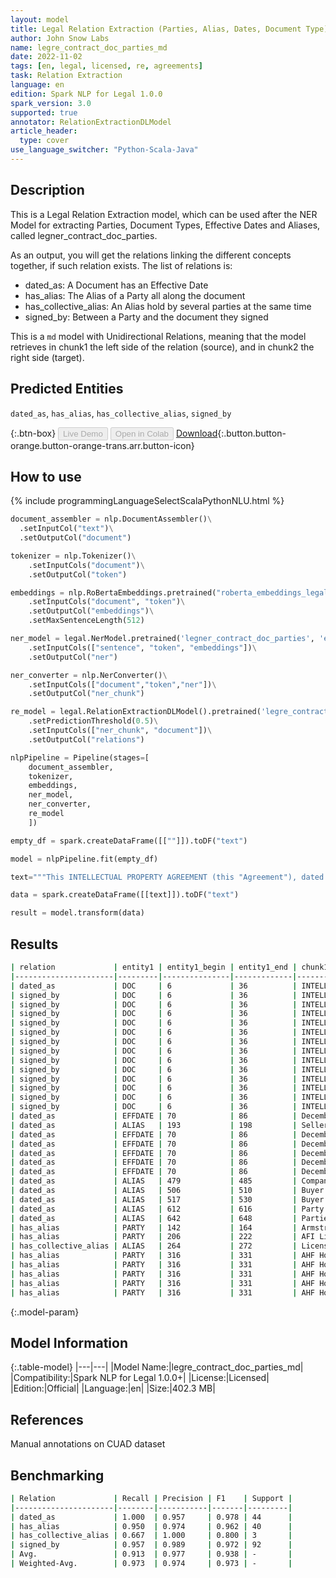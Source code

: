 ```yaml
---
layout: model
title: Legal Relation Extraction (Parties, Alias, Dates, Document Type) (Md, Undirectional)
author: John Snow Labs
name: legre_contract_doc_parties_md
date: 2022-11-02
tags: [en, legal, licensed, re, agreements]
task: Relation Extraction
language: en
edition: Spark NLP for Legal 1.0.0
spark_version: 3.0
supported: true
annotator: RelationExtractionDLModel
article_header:
  type: cover
use_language_switcher: "Python-Scala-Java"
---
```


## Description

This is a Legal Relation Extraction model, which can be used after the NER Model for extracting Parties, Document Types, Effective Dates and Aliases, called legner_contract_doc_parties.

As an output, you will get the relations linking the different concepts together, if such relation exists. The list of relations is:

- dated_as: A Document has an Effective Date
- has_alias: The Alias of a Party all along the document
- has_collective_alias: An Alias hold by several parties at the same time
- signed_by: Between a Party and the document they signed

This is a `md` model with Unidirectional Relations, meaning that the model retrieves in chunk1 the left side of the relation (source), and in chunk2 the right side (target).

## Predicted Entities

`dated_as`, `has_alias`, `has_collective_alias`, `signed_by`

{:.btn-box}
<button class="button button-orange" disabled>Live Demo</button>
<button class="button button-orange" disabled>Open in Colab</button>
[Download](https://s3.amazonaws.com/auxdata.johnsnowlabs.com/legal/models/legre_contract_doc_parties_md_en_1.0.0_3.0_1667404651340.zip){:.button.button-orange.button-orange-trans.arr.button-icon}

## How to use



<div class="tabs-box" markdown="1">
{% include programmingLanguageSelectScalaPythonNLU.html %}

```python
document_assembler = nlp.DocumentAssembler()\
  .setInputCol("text")\
  .setOutputCol("document")

tokenizer = nlp.Tokenizer()\
    .setInputCols("document")\
    .setOutputCol("token")

embeddings = nlp.RoBertaEmbeddings.pretrained("roberta_embeddings_legal_roberta_base", "en") \
    .setInputCols("document", "token")\
    .setOutputCol("embeddings")\
    .setMaxSentenceLength(512)

ner_model = legal.NerModel.pretrained('legner_contract_doc_parties', 'en', 'legal/models')\
    .setInputCols(["sentence", "token", "embeddings"])\
    .setOutputCol("ner")

ner_converter = nlp.NerConverter()\
    .setInputCols(["document","token","ner"])\
    .setOutputCol("ner_chunk")

re_model = legal.RelationExtractionDLModel().pretrained('legre_contract_doc_parties_md', 'en', 'legal/models')\
    .setPredictionThreshold(0.5)\
    .setInputCols(["ner_chunk", "document"])\
    .setOutputCol("relations")

nlpPipeline = Pipeline(stages=[
    document_assembler,
    tokenizer,
    embeddings,
    ner_model,
    ner_converter,
    re_model
    ])

empty_df = spark.createDataFrame([[""]]).toDF("text")

model = nlpPipeline.fit(empty_df)

text="""This INTELLECTUAL PROPERTY AGREEMENT (this "Agreement"), dated as of December 31, 2018 (the "Effective Date") is entered into by and between Armstrong Flooring, Inc., a Delaware corporation ("Seller") and AFI Licensing LLC, a Delaware limited liability company ("Licensing" and together with Seller, "Arizona") and AHF Holding, Inc. (formerly known as Tarzan HoldCo, Inc.), a Delaware corporation ("Buyer") and Armstrong Hardwood Flooring Company, a Tennessee corporation (the "Company" and together with Buyer the "Buyer Entities") (each of Arizona on the one hand and the Buyer Entities on the other hand, a "Party" and collectively, the "Parties")."""

data = spark.createDataFrame([[text]]).toDF("text")

result = model.transform(data)
```

</div>

## Results

```bash
| relation             | entity1 | entity1_begin | entity1_end | chunk1                          | entity2 | entity2_begin | entity2_end | chunk2                              | confidence |
|----------------------|---------|---------------|-------------|---------------------------------|---------|---------------|-------------|-------------------------------------|------------|
| dated_as             | DOC     | 6             | 36          | INTELLECTUAL PROPERTY AGREEMENT | EFFDATE | 70            | 86          | December 31, 2018                   | 0.99994016 |
| signed_by            | DOC     | 6             | 36          | INTELLECTUAL PROPERTY AGREEMENT | PARTY   | 142           | 164         | Armstrong Flooring, Inc             | 0.9995191  |
| signed_by            | DOC     | 6             | 36          | INTELLECTUAL PROPERTY AGREEMENT | ALIAS   | 193           | 198         | Seller                              | 0.9823355  |
| signed_by            | DOC     | 6             | 36          | INTELLECTUAL PROPERTY AGREEMENT | PARTY   | 206           | 222         | AFI Licensing LLC                   | 0.9989542  |
| signed_by            | DOC     | 6             | 36          | INTELLECTUAL PROPERTY AGREEMENT | ALIAS   | 264           | 272         | Licensing                           | 0.92109    |
| signed_by            | DOC     | 6             | 36          | INTELLECTUAL PROPERTY AGREEMENT | ALIAS   | 293           | 298         | Seller                              | 0.9938019  |
| signed_by            | DOC     | 6             | 36          | INTELLECTUAL PROPERTY AGREEMENT | PARTY   | 316           | 331         | AHF Holding, Inc                    | 0.9989403  |
| signed_by            | DOC     | 6             | 36          | INTELLECTUAL PROPERTY AGREEMENT | ALIAS   | 400           | 404         | Buyer                               | 0.89959186 |
| signed_by            | DOC     | 6             | 36          | INTELLECTUAL PROPERTY AGREEMENT | PARTY   | 412           | 446         | Armstrong Hardwood Flooring Company | 0.9974464  |
| signed_by            | DOC     | 6             | 36          | INTELLECTUAL PROPERTY AGREEMENT | ALIAS   | 479           | 485         | Company                             | 0.95839113 |
| signed_by            | DOC     | 6             | 36          | INTELLECTUAL PROPERTY AGREEMENT | ALIAS   | 506           | 510         | Buyer                               | 0.95839113 |
| signed_by            | DOC     | 6             | 36          | INTELLECTUAL PROPERTY AGREEMENT | ALIAS   | 517           | 530         | Buyer Entities                      | 0.95839113 |
| signed_by            | DOC     | 6             | 36          | INTELLECTUAL PROPERTY AGREEMENT | ALIAS   | 612           | 616         | Party                               | 0.95839113 |
| signed_by            | DOC     | 6             | 36          | INTELLECTUAL PROPERTY AGREEMENT | ALIAS   | 642           | 648         | Parties                             | 0.95839113 |
| dated_as             | EFFDATE | 70            | 86          | December 31, 2018               | PARTY   | 142           | 164         | Armstrong Flooring, Inc             | 0.69556713 |
| dated_as             | ALIAS   | 193           | 198         | Seller                          | EFFDATE | 70            | 86          | December 31, 2018                   | 0.7183331  |
| dated_as             | EFFDATE | 70            | 86          | December 31, 2018               | ALIAS   | 264           | 272         | Licensing                           | 0.7500907  |
| dated_as             | EFFDATE | 70            | 86          | December 31, 2018               | ALIAS   | 293           | 298         | Seller                              | 0.6601122  |
| dated_as             | EFFDATE | 70            | 86          | December 31, 2018               | PARTY   | 316           | 331         | AHF Holding, Inc                    | 0.52062315 |
| dated_as             | EFFDATE | 70            | 86          | December 31, 2018               | ALIAS   | 400           | 404         | Buyer                               | 0.7104727  |
| dated_as             | EFFDATE | 70            | 86          | December 31, 2018               | PARTY   | 412           | 446         | Armstrong Hardwood Flooring Company | 0.70473474 |
| dated_as             | ALIAS   | 479           | 485         | Company                         | EFFDATE | 70            | 86          | December 31, 2018                   | 0.98484945 |
| dated_as             | ALIAS   | 506           | 510         | Buyer                           | EFFDATE | 70            | 86          | December 31, 2018                   | 0.98484945 |
| dated_as             | ALIAS   | 517           | 530         | Buyer Entities                  | EFFDATE | 70            | 86          | December 31, 2018                   | 0.98484945 |
| dated_as             | ALIAS   | 612           | 616         | Party                           | EFFDATE | 70            | 86          | December 31, 2018                   | 0.98484945 |
| dated_as             | ALIAS   | 642           | 648         | Parties                         | EFFDATE | 70            | 86          | December 31, 2018                   | 0.98484945 |
| has_alias            | PARTY   | 142           | 164         | Armstrong Flooring, Inc         | ALIAS   | 264           | 272         | Licensing                           | 0.686296   |
| has_alias            | PARTY   | 206           | 222         | AFI Licensing LLC               | ALIAS   | 264           | 272         | Licensing                           | 0.8194909  |
| has_collective_alias | ALIAS   | 264           | 272         | Licensing                       | PARTY   | 316           | 331         | AHF Holding, Inc                    | 0.5534526  |
| has_alias            | PARTY   | 316           | 331         | AHF Holding, Inc                | ALIAS   | 479           | 485         | Company                             | 0.52909577 |
| has_alias            | PARTY   | 316           | 331         | AHF Holding, Inc                | ALIAS   | 506           | 510         | Buyer                               | 0.52909607 |
| has_alias            | PARTY   | 316           | 331         | AHF Holding, Inc                | ALIAS   | 517           | 530         | Buyer Entities                      | 0.52909607 |
| has_alias            | PARTY   | 316           | 331         | AHF Holding, Inc                | ALIAS   | 612           | 616         | Party                               | 0.52909607 |
| has_alias            | PARTY   | 316           | 331         | AHF Holding, Inc                | ALIAS   | 642           | 648         | Parties                             | 0.52909607 |
```

{:.model-param}
## Model Information

{:.table-model}
|---|---|
|Model Name:|legre_contract_doc_parties_md|
|Compatibility:|Spark NLP for Legal 1.0.0+|
|License:|Licensed|
|Edition:|Official|
|Language:|en|
|Size:|402.3 MB|

## References

Manual annotations on CUAD dataset

## Benchmarking

```bash
| Relation             | Recall | Precision | F1    | Support |
|----------------------|--------|-----------|-------|---------|
| dated_as             | 1.000  | 0.957     | 0.978 | 44      |
| has_alias            | 0.950  | 0.974     | 0.962 | 40      |
| has_collective_alias | 0.667  | 1.000     | 0.800 | 3       |
| signed_by            | 0.957  | 0.989     | 0.972 | 92      |
| Avg.                 | 0.913  | 0.977     | 0.938 | -       |
| Weighted-Avg.        | 0.973  | 0.974     | 0.973 | -       |
```
